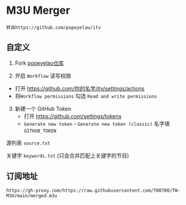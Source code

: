 # M3U Merger

`转自https://github.com/popeyelau/itv`

## 自定义

1. Fork [popeyelau仓库](https://github.com/popeyelau/itv/)

2. 开启 `Workflow` 读写权限

- 打开 https://github.com/你的名字/itv/settings/actions
- 将`Workflow permissions` 勾选 `Read and write permissions`

3. 新建一个 GitHub Token
   - 打开 https://github.com/settings/tokens
   - `Generate new token` - `Generate new token (classic)` 名字填 `GITHUB_TOKEN`

源列表 `source.txt`

关键字 `keywords.txt` (只会合并匹配上关键字的节目)

## 订阅地址
~~~
https://gh-proxy.com/https://raw.githubusercontent.com/T00700/TW-M3U/main/merged.m3u
~~~
